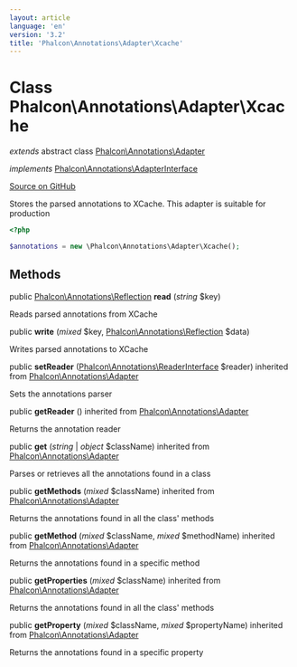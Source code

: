 ```yaml
---
layout: article
language: 'en'
version: '3.2'
title: 'Phalcon\Annotations\Adapter\Xcache'
---
```

# Class **Phalcon\Annotations\Adapter\Xcache**

*extends* abstract class [Phalcon\Annotations\Adapter](/3.2/en/api/Phalcon_Annotations_Adapter)

*implements* [Phalcon\Annotations\AdapterInterface](/3.2/en/api/Phalcon_Annotations_AdapterInterface)

<a href="https://github.com/phalcon/cphalcon/tree/v3.2.0/phalcon/annotations/adapter/xcache.zep" class="btn btn-default btn-sm">Source on GitHub</a>

Stores the parsed annotations to XCache. This adapter is suitable for production

```php
<?php

$annotations = new \Phalcon\Annotations\Adapter\Xcache();

```


## Methods
public [Phalcon\Annotations\Reflection](/3.2/en/api/Phalcon_Annotations_Reflection) **read** (*string* $key)

Reads parsed annotations from XCache



public  **write** (*mixed* $key, [Phalcon\Annotations\Reflection](/3.2/en/api/Phalcon_Annotations_Reflection) $data)

Writes parsed annotations to XCache



public  **setReader** ([Phalcon\Annotations\ReaderInterface](/3.2/en/api/Phalcon_Annotations_ReaderInterface) $reader) inherited from [Phalcon\Annotations\Adapter](/3.2/en/api/Phalcon_Annotations_Adapter)

Sets the annotations parser



public  **getReader** () inherited from [Phalcon\Annotations\Adapter](/3.2/en/api/Phalcon_Annotations_Adapter)

Returns the annotation reader



public  **get** (*string* | *object* $className) inherited from [Phalcon\Annotations\Adapter](/3.2/en/api/Phalcon_Annotations_Adapter)

Parses or retrieves all the annotations found in a class



public  **getMethods** (*mixed* $className) inherited from [Phalcon\Annotations\Adapter](/3.2/en/api/Phalcon_Annotations_Adapter)

Returns the annotations found in all the class' methods



public  **getMethod** (*mixed* $className, *mixed* $methodName) inherited from [Phalcon\Annotations\Adapter](/3.2/en/api/Phalcon_Annotations_Adapter)

Returns the annotations found in a specific method



public  **getProperties** (*mixed* $className) inherited from [Phalcon\Annotations\Adapter](/3.2/en/api/Phalcon_Annotations_Adapter)

Returns the annotations found in all the class' methods



public  **getProperty** (*mixed* $className, *mixed* $propertyName) inherited from [Phalcon\Annotations\Adapter](/3.2/en/api/Phalcon_Annotations_Adapter)

Returns the annotations found in a specific property



